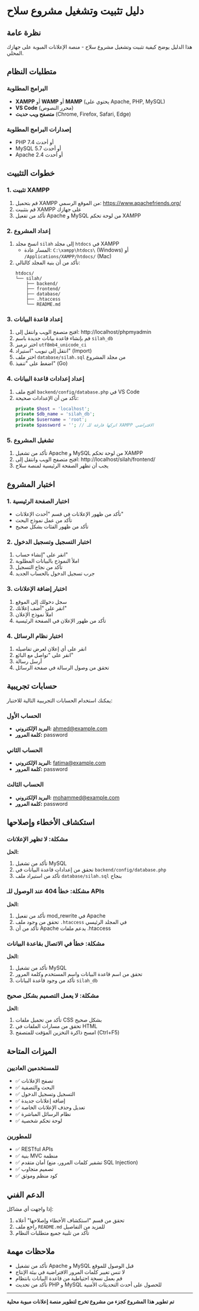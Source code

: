 # دليل تثبيت وتشغيل مشروع سلاح

## نظرة عامة
هذا الدليل يوضح كيفية تثبيت وتشغيل مشروع سلاح - منصة الإعلانات المبوبة على جهازك المحلي.

## متطلبات النظام

### البرامج المطلوبة
- **XAMPP** أو **WAMP** أو **MAMP** (يحتوي على Apache, PHP, MySQL)
- **VS Code** (محرر النصوص)
- **متصفح ويب حديث** (Chrome, Firefox, Safari, Edge)

### إصدارات البرامج المطلوبة
- PHP 7.4 أو أحدث
- MySQL 5.7 أو أحدث
- Apache 2.4 أو أحدث

## خطوات التثبيت

### 1. تثبيت XAMPP
1. قم بتحميل XAMPP من الموقع الرسمي: https://www.apachefriends.org/
2. قم بتثبيت XAMPP على جهازك
3. تأكد من تفعيل Apache و MySQL من لوحة تحكم XAMPP

### 2. إعداد المشروع
1. انسخ مجلد `silah` إلى مجلد `htdocs` في XAMPP
   - المسار عادة: `C:\xampp\htdocs\` (Windows) أو `/Applications/XAMPP/htdocs/` (Mac)
2. تأكد من أن بنية المجلد كالتالي:
   ```
   htdocs/
   └── silah/
       ├── backend/
       ├── frontend/
       ├── database/
       ├── .htaccess
       └── README.md
   ```

### 3. إعداد قاعدة البيانات
1. افتح متصفح الويب وانتقل إلى: http://localhost/phpmyadmin
2. قم بإنشاء قاعدة بيانات جديدة باسم `silah_db`
3. اختر ترميز `utf8mb4_unicode_ci`
4. انتقل إلى تبويب "استيراد" (Import)
5. اختر ملف `database/silah.sql` من مجلد المشروع
6. اضغط على "تنفيذ" (Go)

### 4. إعداد إعدادات قاعدة البيانات
1. افتح ملف `backend/config/database.php` في VS Code
2. تأكد من أن الإعدادات صحيحة:
   ```php
   private $host = 'localhost';
   private $db_name = 'silah_db';
   private $username = 'root';
   private $password = ''; // اتركها فارغة للـ XAMPP الافتراضي
   ```

### 5. تشغيل المشروع
1. تأكد من تشغيل Apache و MySQL من لوحة تحكم XAMPP
2. افتح متصفح الويب وانتقل إلى: http://localhost/silah/frontend/
3. يجب أن تظهر الصفحة الرئيسية لمنصة سلاح

## اختبار المشروع

### 1. اختبار الصفحة الرئيسية
- تأكد من ظهور الإعلانات في قسم "أحدث الإعلانات"
- تأكد من عمل نموذج البحث
- تأكد من ظهور الفئات بشكل صحيح

### 2. اختبار التسجيل وتسجيل الدخول
1. انقر على "إنشاء حساب"
2. املأ النموذج بالبيانات المطلوبة
3. تأكد من نجاح التسجيل
4. جرب تسجيل الدخول بالحساب الجديد

### 3. اختبار إضافة الإعلانات
1. سجل دخولك إلى الموقع
2. انقر على "أضف إعلانك"
3. املأ نموذج الإعلان
4. تأكد من ظهور الإعلان في الصفحة الرئيسية

### 4. اختبار نظام الرسائل
1. انقر على أي إعلان لعرض تفاصيله
2. انقر على "تواصل مع البائع"
3. أرسل رسالة
4. تحقق من وصول الرسالة في صفحة الرسائل

## حسابات تجريبية

يمكنك استخدام الحسابات التجريبية التالية للاختبار:

### الحساب الأول
- **البريد الإلكتروني:** ahmed@example.com
- **كلمة المرور:** password

### الحساب الثاني
- **البريد الإلكتروني:** fatima@example.com
- **كلمة المرور:** password

### الحساب الثالث
- **البريد الإلكتروني:** mohammed@example.com
- **كلمة المرور:** password

## استكشاف الأخطاء وإصلاحها

### مشكلة: لا تظهر الإعلانات
**الحل:**
1. تأكد من تشغيل MySQL
2. تحقق من إعدادات قاعدة البيانات في `backend/config/database.php`
3. تأكد من استيراد ملف `database/silah.sql` بنجاح

### مشكلة: خطأ 404 عند الوصول للـ APIs
**الحل:**
1. تأكد من تفعيل mod_rewrite في Apache
2. تحقق من وجود ملف `.htaccess` في المجلد الرئيسي
3. تأكد من أن Apache يدعم ملفات .htaccess

### مشكلة: خطأ في الاتصال بقاعدة البيانات
**الحل:**
1. تأكد من تشغيل MySQL
2. تحقق من اسم قاعدة البيانات واسم المستخدم وكلمة المرور
3. تأكد من وجود قاعدة البيانات `silah_db`

### مشكلة: لا يعمل التصميم بشكل صحيح
**الحل:**
1. تأكد من تحميل ملفات CSS بشكل صحيح
2. تحقق من مسارات الملفات في HTML
3. امسح ذاكرة التخزين المؤقت للمتصفح (Ctrl+F5)

## الميزات المتاحة

### للمستخدمين العاديين
- ✅ تصفح الإعلانات
- ✅ البحث والتصفية
- ✅ التسجيل وتسجيل الدخول
- ✅ إضافة إعلانات جديدة
- ✅ تعديل وحذف الإعلانات الخاصة
- ✅ نظام الرسائل المباشرة
- ✅ لوحة تحكم شخصية

### للمطورين
- ✅ RESTful APIs
- ✅ بنية MVC منظمة
- ✅ أمان متقدم (تشفير كلمات المرور، منع SQL Injection)
- ✅ تصميم متجاوب
- ✅ كود منظم وموثق

## الدعم الفني

إذا واجهت أي مشاكل:
1. تحقق من قسم "استكشاف الأخطاء وإصلاحها" أعلاه
2. راجع ملف `README.md` للمزيد من التفاصيل
3. تأكد من تلبية جميع متطلبات النظام

## ملاحظات مهمة

- تأكد من تشغيل Apache و MySQL قبل الوصول للموقع
- لا تنس تغيير كلمات المرور الافتراضية في بيئة الإنتاج
- قم بعمل نسخة احتياطية من قاعدة البيانات بانتظام
- تأكد من تحديث PHP و MySQL للحصول على أحدث التحديثات الأمنية

---
**تم تطوير هذا المشروع كجزء من مشروع تخرج لتطوير منصة إعلانات مبوبة محلية**

